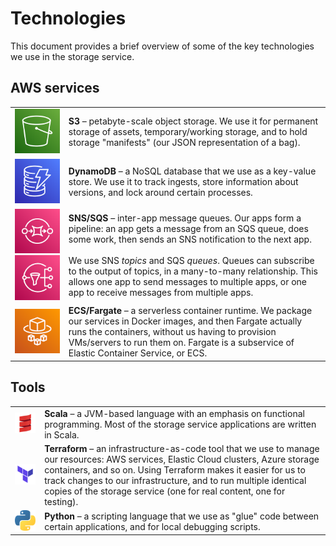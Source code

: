 # Technologies

This document provides a brief overview of some of the key technologies we use in the storage service.

## AWS services

<table>
  <tr>
    <td>
      <img src="./images/Amazon-Simple-Storage-Service_64@5x.png">
    </td>
    <td>
      <strong>S3</strong> – petabyte-scale object storage.
      We use it for permanent storage of assets, temporary/working storage, and to hold storage "manifests" (our JSON representation of a bag).
    </td>
  </tr>
  <tr>
    <td>
      <img src="./images/Arch_Amazon-DynamoDB_64@5x.png">
    </td>
    <td>
      <strong>DynamoDB</strong> – a NoSQL database that we use as a key-value store.
      We use it to track ingests, store information about versions, and lock around certain processes.
    </td>
  </tr>
  <tr>
    <td>
      <img src="./images/Arch_Amazon-Simple-Queue-Service_64@5x.png">
      <img src="./images/Arch_Amazon-Simple-Notification-Service_64@5x.png">
    </td>
    <td>
      <strong>SNS/SQS</strong> – inter-app message queues.
      Our apps form a pipeline: an app gets a message from an SQS queue, does some work, then sends an SNS notification to the next app.<br/><br/>
      We use SNS <em>topics</em> and SQS <em>queues</em>.
      Queues can subscribe to the output of topics, in a many-to-many relationship.
      This allows one app to send messages to multiple apps, or one app to receive messages from multiple apps.
    </td>
  </tr>
  <tr>
    <td>
      <img src="./images/Arch_AWS-Fargate_64@5x.png">
    </td>
    <td>
      <strong>ECS/Fargate</strong> – a serverless container runtime.
      We package our services in Docker images, and then Fargate actually runs the containers, without us having to provision VMs/servers to run them on.
      Fargate is a subservice of Elastic Container Service, or ECS.
    </td>
  </tr>
</table>

## Tools

<table>
  <tr>
    <td>
      <img src="./images/scala_logo.png">
    </td>
    <td>
      <strong>Scala</strong> – a JVM-based language with an emphasis on functional programming.
      Most of the storage service applications are written in Scala.
    </td>
  </tr>
  <tr>
    <td>
      <img src="./images/terraform_logo.png">
    </td>
    <td>
      <strong>Terraform</strong> – an infrastructure-as-code tool that we use to manage our resources: AWS services, Elastic Cloud clusters, Azure storage containers, and so on.
      Using Terraform makes it easier for us to track changes to our infrastructure, and to run multiple identical copies of the storage service (one for real content, one for testing).
    </td>
  </tr>
  <tr>
    <td>
      <img src="./images/python_logo.png">
    </td>
    <td>
      <strong>Python</strong> – a scripting language that we use as "glue" code between certain applications, and for local debugging scripts.
    </td>
  </tr>
</table>
